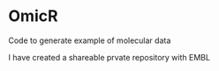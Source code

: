 # OmicR
Code to generate example of molecular data

I have created a shareable prvate repository with EMBL
